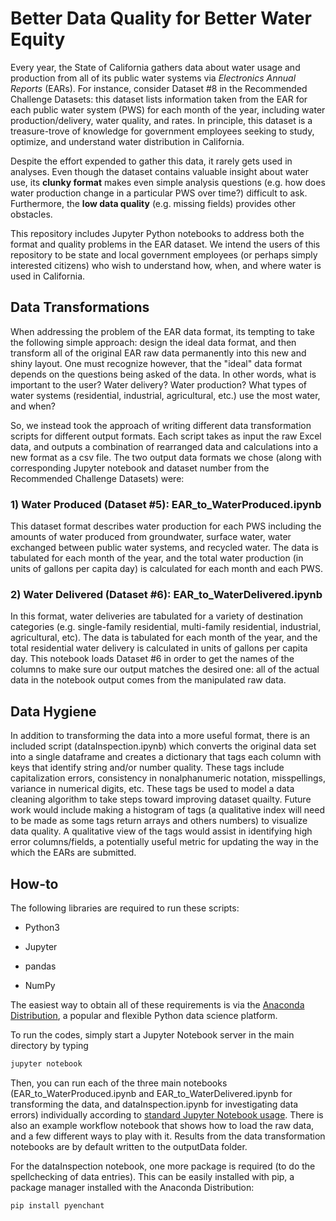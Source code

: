 # Better Data Quality for Better Water Equity

Every year, the State of California gathers data about water usage and production from all of its public water systems via *Electronics Annual Reports* (EARs). For instance, consider Dataset #8 in the Recommended Challenge Datasets: this dataset lists information taken from the EAR for each public water system (PWS) for each month of the year, including water production/delivery, water quality, and rates. In principle, this dataset is a treasure-trove of knowledge for government employees seeking to study, optimize, and understand water distribution in California.

Despite the effort expended to gather this data, it rarely gets used in analyses. Even though the dataset contains valuable insight about water use, its **clunky format** makes even simple analysis questions (e.g. how does water production change in a particular PWS over time?) difficult to ask. Furthermore, the **low data quality** (e.g. missing fields) provides other obstacles. 

This repository includes Jupyter Python notebooks to address both the format and quality problems in the EAR dataset. We intend the users of this repository to be state and local government employees (or perhaps simply interested citizens) who wish to understand how, when, and where water is used in California. 

## Data Transformations

When addressing the problem of the EAR data format, its tempting to take the following simple approach: design the ideal data format, and then transform all of the original EAR raw data permanently into this new and shiny layout. One must recognize however, that the "ideal" data format depends on the questions being asked of the data. In other words, what is important to the user? Water delivery? Water production? What types of water systems (residential, industrial, agricultural, etc.) use the most water, and when?

So, we instead took the approach of writing different data transformation scripts for different output formats. Each script takes as input the raw Excel data, and outputs a combination of rearranged data and calculations into a new format as a csv file. The two output data formats we chose (along with corresponding Jupyter notebook and dataset number from the Recommended Challenge Datasets) were:

### 1) Water Produced (Dataset #5): EAR_to_WaterProduced.ipynb
This dataset format describes water production for each PWS including the amounts of water produced from groundwater, surface water, water exchanged between public water systems, and recycled water. The data is tabulated for each month of the year, and the total water production (in units of gallons per capita day) is calculated for each month and each PWS.

### 2) Water Delivered (Dataset #6): EAR_to_WaterDelivered.ipynb
In this format, water deliveries are tabulated for a variety of destination categories (e.g. single-family residential, multi-family residential, industrial, agricultural, etc). The data is tabulated for each month of the year, and the total residential water delivery is calculated in units of gallons per capita day. This notebook loads Dataset #6 in order to get the names of the columns to make sure our output matches the desired one: all of the actual data in the notebook output comes from the manipulated raw data.

## Data Hygiene

In addition to transforming the data into a more useful format, there is an included script (dataInspection.ipynb) which converts the original data set into a single dataframe and creates a dictionary that tags each column with keys that identify string and/or number quality. These tags include capitalization errors, consistency in nonalphanumeric notation, misspellings, variance in numerical digits, etc. These tags be used to model a data cleaning algorithm to take steps toward improving dataset quailty. Future work would include making a histogram of tags (a qualitative index will need to be made as some tags return arrays and others numbers) to visualize data quality. A qualitative view of the tags would assist in identifying high error columns/fields, a potentially useful metric for updating the way in the which the EARs are submitted.  

## How-to

The following libraries are required to run these scripts:

* Python3

* Jupyter

* pandas

* NumPy

The easiest way to obtain all of these requirements is via the [Anaconda Distribution](https://www.anaconda.com/download/), a popular and flexible Python data science platform.

To run the codes, simply start a Jupyter Notebook server in the main directory by typing
```bash
jupyter notebook
```
Then, you can run each of the three main notebooks (EAR_to_WaterProduced.ipynb and EAR_to_WaterDelivered.ipynb for transforming the data, and dataInspection.ipynb for investigating data errors) individually according to [standard Jupyter Notebook usage](https://jupyter-notebook-beginner-guide.readthedocs.io/en/latest/execute.html). There is also an example workflow notebook that shows how to load the raw data, and a few different ways to play with it. Results from the data transformation notebooks are by default written to the outputData folder.

For the dataInspection notebook, one more package is required (to do the spellchecking of data entries). This can be easily installed with pip, a package manager installed with the Anaconda Distribution:
```bash
pip install pyenchant
```
